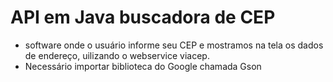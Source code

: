 # API em Java buscadora de CEP

-  software onde o usuário informe seu CEP e mostramos na tela os dados de endereço, uilizando o webservice viacep.
-  Necessário importar biblioteca do Google chamada Gson
